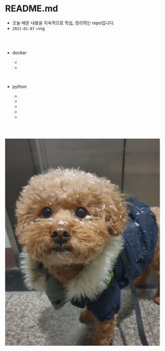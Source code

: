 # README.md

- 오늘 배운 내용을 지속적으로 학습, 정리하는 repo입니다.
- `2021-01-07` ~ing

<br/><br/>

- docker

  - [link]: https://github.com/1yangsh/TIL/blob/master/docker/docker.md	"docker 사용법"

  - [link]:https://github.com/1yangsh/TIL/blob/master/pdf/3.Docker.pdf	"docker pdf"

<br/>

- python

  - [link]:https://github.com/1yangsh/TIL/blob/master/python/python-string-function.md	"문자열 함수"

  - [link]:https://github.com/1yangsh/TIL/blob/master/python/python-list-function.md	"리스트 함수"

  - [link]:https://github.com/1yangsh/TIL/blob/master/python/regular-expression.md	"regular expression"

  - [link]:https://github.com/1yangsh/TIL/blob/master/python/useful-functions.md	"useful functions"

  - [link]:https://github.com/1yangsh/TIL/blob/master/python/useful-library.md	"library"

<br/>

<br/>

![KakaoTalk_20210107_155254608_03](README.assets/KakaoTalk_20210107_155254608_03.jpg)